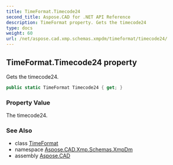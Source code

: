 ```yaml
---
title: TimeFormat.Timecode24
second_title: Aspose.CAD for .NET API Reference
description: TimeFormat property. Gets the timecode24
type: docs
weight: 60
url: /net/aspose.cad.xmp.schemas.xmpdm/timeformat/timecode24/
---
```

## TimeFormat.Timecode24 property

Gets the timecode24.

```csharp
public static TimeFormat Timecode24 { get; }
```

### Property Value

The timecode24.

### See Also

* class [TimeFormat](../)
* namespace [Aspose.CAD.Xmp.Schemas.XmpDm](../../timeformat/)
* assembly [Aspose.CAD](../../../)


